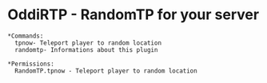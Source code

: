 # OddiRTP - RandomTP for your server
    
    
    *Commands:
      tpnow- Teleport player to random location
      randomtp- Informations about this plugin
      
    *Permissions:
      RandomTP.tpnow - Teleport player to random location
      
      
